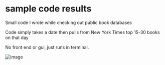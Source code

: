# sample code results

Small code I wrote while checking out public book databases 

Code simply takes a date then pulls from New York Times top 15-30 books on that day

No front end or gui, just runs in terminal.

![image](https://github.com/Conor-Collins1/NYT-book-api-test-birthday-book/assets/162038795/ec685580-1c68-416b-8703-ada3ffbee4f6)
